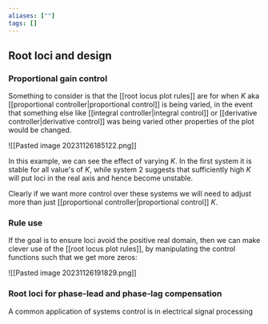 ```yaml
---
aliases: [""]
tags: []
---
```


## Root loci and design

### Proportional gain control

Something to consider is that the [[root locus plot rules]] are for when $K$ aka [[proportional controller|proportional control]] is being varied, in the event that something else like [[integral controller|integral control]] or [[derivative controller|derivative control]] was being varied other properties of the plot would be changed.

![[Pasted image 20231126185122.png]]

In this example, we can see the effect of varying $K$. In the first system it is stable for all value's of $K$, while system 2 suggests that sufficiently high $K$ will put loci in the real axis and hence become unstable.

Clearly if we want more control over these systems we will need to adjust more than just [[proportional controller|proportional control]] $K$.


### Rule use

If the goal is to ensure loci avoid the positive real domain, then we can make clever use of the [[root locus plot rules]], by manipulating the control functions such that we get more zeros:

![[Pasted image 20231126191829.png]]


### Root loci for phase-lead and phase-lag compensation

A common application of systems control is in electrical signal processing
